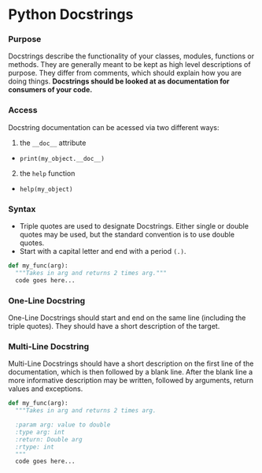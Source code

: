 # Python Docstrings

### Purpose
Docstrings describe the functionality of your classes, modules, functions or methods. They are generally meant to be kept as high level
descriptions of purpose. They differ from comments, which should explain how you are doing things. **Docstrings should be looked at as
documentation for consumers of your code.**

### Access
Docstring documentation can be acessed via two different ways:
1. the `__doc__` attribute
  * `print(my_object.__doc__)`
2. the `help` function
  * `help(my_object)`

### Syntax
* Triple quotes are used to designate Docstrings. Either single or double quotes may be used, but the standard convention is to use double quotes.
* Start with a capital letter and end with a period `(.)`.

```python
def my_func(arg):
  """Takes in arg and returns 2 times arg."""
  code goes here...
```

### One-Line Docstring
One-Line Docstrings should start and end on the same line (including the triple quotes). They should have a short description of the target.

### Multi-Line Docstring
Multi-Line Docstrings should have a short description on the first line of the documentation, which is then followed by a blank line. After the
blank line a more informative description may be written, followed by arguments, return values and exceptions.

```python
def my_func(arg):
  """Takes in arg and returns 2 times arg.

  :param arg: value to double
  :type arg: int
  :return: Double arg
  :rtype: int	
  """
  code goes here...



